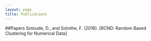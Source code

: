 ```yaml
---
layout: page
title: Publications
---
```


##Papers
Sotoude, D., and Sotothe, F. (2016). [RCND: Random Based Clustering for Numerical Data]

